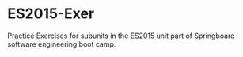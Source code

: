 # ES2015-Exer

Practice Exercises for subunits in the ES2015 unit part of Springboard software engineering boot camp.

